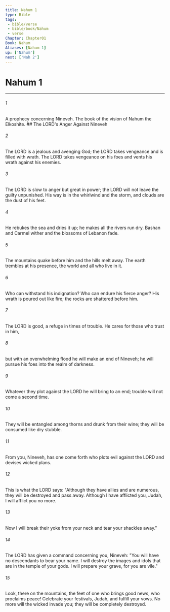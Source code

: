 ```yaml
---
title: Nahum 1
type: Bible
tags:
 - bible/verse
 - bible/book/Nahum
 - verse
Chapter: Chapter01
Book: Nahum
Aliases: [Nahum 1]
up: ['Nahum']
next: ['Nah 2']
---
```

# Nahum 1

***


###### 1 
A prophecy concerning Nineveh. The book of the vision of Nahum the Elkoshite. ## The LORD's Anger Against Nineveh 

###### 2 
The LORD is a jealous and avenging God; the LORD takes vengeance and is filled with wrath. The LORD takes vengeance on his foes and vents his wrath against his enemies. 

###### 3 
The LORD is slow to anger but great in power; the LORD will not leave the guilty unpunished. His way is in the whirlwind and the storm, and clouds are the dust of his feet. 

###### 4 
He rebukes the sea and dries it up; he makes all the rivers run dry. Bashan and Carmel wither and the blossoms of Lebanon fade. 

###### 5 
The mountains quake before him and the hills melt away. The earth trembles at his presence, the world and all who live in it. 

###### 6 
Who can withstand his indignation? Who can endure his fierce anger? His wrath is poured out like fire; the rocks are shattered before him. 

###### 7 
The LORD is good, a refuge in times of trouble. He cares for those who trust in him, 

###### 8 
but with an overwhelming flood he will make an end of Nineveh; he will pursue his foes into the realm of darkness. 

###### 9 
Whatever they plot against the LORD he will bring to an end; trouble will not come a second time. 

###### 10 
They will be entangled among thorns and drunk from their wine; they will be consumed like dry stubble. 

###### 11 
From you, Nineveh, has one come forth who plots evil against the LORD and devises wicked plans. 

###### 12 
This is what the LORD says: "Although they have allies and are numerous, they will be destroyed and pass away. Although I have afflicted you, Judah, I will afflict you no more. 

###### 13 
Now I will break their yoke from your neck and tear your shackles away." 

###### 14 
The LORD has given a command concerning you, Nineveh: "You will have no descendants to bear your name. I will destroy the images and idols that are in the temple of your gods. I will prepare your grave, for you are vile." 

###### 15 
Look, there on the mountains, the feet of one who brings good news, who proclaims peace! Celebrate your festivals, Judah, and fulfill your vows. No more will the wicked invade you; they will be completely destroyed. 
